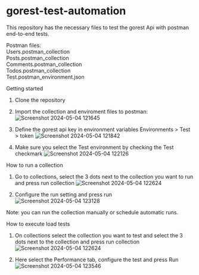 # gorest-test-automation

This repository has the necessary files to test the gorest Api with postman end-to-end tests.

Postman files:   
Users.postman_collection   
Posts.postman_collection   
Comments.postman_collection   
Todos.postman_collection   
Test.postman_environment.json   

Getting started

1. Clone the repository

2. Import the collection and enviroment files to postman:
![Screenshot 2024-05-04 121645](https://github.com/rubenmpereira/gorest-test-automation/assets/156867735/c2659349-582b-4a30-8c70-165e711b7a32)

2. Define the gorest api key in environment variables
Environments > Test > token
![Screenshot 2024-05-04 121842](https://github.com/rubenmpereira/gorest-test-automation/assets/156867735/e444fad7-8c66-4803-8881-d2cae7547fd4)

3. Make sure you select the Test environment by checking the Test checkmark
![Screenshot 2024-05-04 122126](https://github.com/rubenmpereira/gorest-test-automation/assets/156867735/64da52dd-b1c8-4596-9b18-82477515a96f)


How to run a collection
1. Go to collections, select the 3 dots next to the collection you want to run and press run collection
![Screenshot 2024-05-04 122624](https://github.com/rubenmpereira/gorest-test-automation/assets/156867735/4f5a997a-902d-4760-99af-683c91c4262b)

2. Configure the run setting and press run
![Screenshot 2024-05-04 123128](https://github.com/rubenmpereira/gorest-test-automation/assets/156867735/7dbd2266-67c3-4179-b0ae-bb18bb22cad0)

Note: you can run the collection manually or schedule automatic runs. 


How to execute load tests

1. On collections select the collection you want to test and select the 3 dots next to the collection and press run collection
![Screenshot 2024-05-04 122624](https://github.com/rubenmpereira/gorest-test-automation/assets/156867735/4f5a997a-902d-4760-99af-683c91c4262b)

2. Here select the Performance tab, configure the test and press Run
   ![Screenshot 2024-05-04 123546](https://github.com/rubenmpereira/gorest-test-automation/assets/156867735/94896db9-f9f4-4ea0-9fe0-e2dde4328777)
